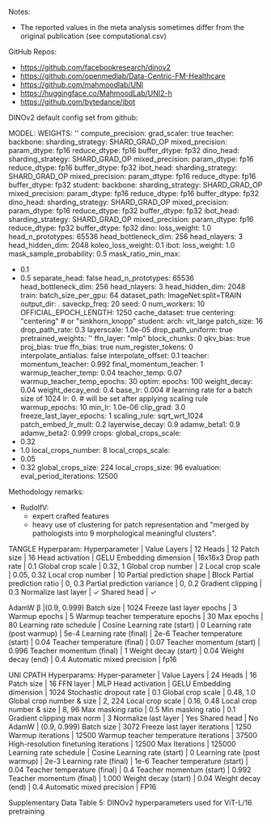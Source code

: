 Notes: 
- The reported values in the meta analysis sometimes differ from the original publication (see computational.csv)

GitHub Repos:
- https://github.com/facebookresearch/dinov2
- https://github.com/openmedlab/Data-Centric-FM-Healthcare
- https://github.com/mahmoodlab/UNI
- https://huggingface.co/MahmoodLab/UNI2-h
- https://github.com/bytedance/ibot


DINOv2 default config set from github:

MODEL:
  WEIGHTS: ''
compute_precision:
  grad_scaler: true
  teacher:
    backbone:
      sharding_strategy: SHARD_GRAD_OP
      mixed_precision:
        param_dtype: fp16
        reduce_dtype: fp16
        buffer_dtype: fp32
    dino_head:
      sharding_strategy: SHARD_GRAD_OP
      mixed_precision:
        param_dtype: fp16
        reduce_dtype: fp16
        buffer_dtype: fp32
    ibot_head:
      sharding_strategy: SHARD_GRAD_OP
      mixed_precision:
        param_dtype: fp16
        reduce_dtype: fp16
        buffer_dtype: fp32
  student:
    backbone:
      sharding_strategy: SHARD_GRAD_OP
      mixed_precision:
        param_dtype: fp16
        reduce_dtype: fp16
        buffer_dtype: fp32
    dino_head:
      sharding_strategy: SHARD_GRAD_OP
      mixed_precision:
        param_dtype: fp16
        reduce_dtype: fp32
        buffer_dtype: fp32
    ibot_head:
      sharding_strategy: SHARD_GRAD_OP
      mixed_precision:
        param_dtype: fp16
        reduce_dtype: fp32
        buffer_dtype: fp32
dino:
  loss_weight: 1.0
  head_n_prototypes: 65536
  head_bottleneck_dim: 256
  head_nlayers: 3
  head_hidden_dim: 2048
  koleo_loss_weight: 0.1
ibot:
  loss_weight: 1.0
  mask_sample_probability: 0.5
  mask_ratio_min_max:
  - 0.1
  - 0.5
  separate_head: false
  head_n_prototypes: 65536
  head_bottleneck_dim: 256
  head_nlayers: 3
  head_hidden_dim: 2048
train:
  batch_size_per_gpu: 64
  dataset_path: ImageNet:split=TRAIN
  output_dir: .
  saveckp_freq: 20
  seed: 0
  num_workers: 10
  OFFICIAL_EPOCH_LENGTH: 1250
  cache_dataset: true
  centering: "centering" # or "sinkhorn_knopp"
student:
  arch: vit_large
  patch_size: 16
  drop_path_rate: 0.3
  layerscale: 1.0e-05
  drop_path_uniform: true
  pretrained_weights: ''
  ffn_layer: "mlp"
  block_chunks: 0
  qkv_bias: true
  proj_bias: true
  ffn_bias: true
  num_register_tokens: 0
  interpolate_antialias: false
  interpolate_offset: 0.1
teacher:
  momentum_teacher: 0.992
  final_momentum_teacher: 1
  warmup_teacher_temp: 0.04
  teacher_temp: 0.07
  warmup_teacher_temp_epochs: 30
optim:
  epochs: 100
  weight_decay: 0.04
  weight_decay_end: 0.4
  base_lr: 0.004  # learning rate for a batch size of 1024
  lr: 0.  # will be set after applying scaling rule
  warmup_epochs: 10
  min_lr: 1.0e-06
  clip_grad: 3.0
  freeze_last_layer_epochs: 1
  scaling_rule: sqrt_wrt_1024
  patch_embed_lr_mult: 0.2
  layerwise_decay: 0.9
  adamw_beta1: 0.9
  adamw_beta2: 0.999
crops:
  global_crops_scale:
  - 0.32
  - 1.0
  local_crops_number: 8
  local_crops_scale:
  - 0.05
  - 0.32
  global_crops_size: 224
  local_crops_size: 96
evaluation:
  eval_period_iterations: 12500
  
  
  Methodology remarks:
  
  - RudolfV:
  	- expert crafted features
  	- heavy use of clustering for patch representation and "merged by pathologists into
9 morphological meaningful clusters".


TANGLE Hyperparam:
Hyperparameter | Value
Layers | 12
Heads | 12
Patch size | 16
Head activation | GELU
Embedding dimension | 16x16x3
Drop path rate | 0.1
Global crop scale | 0.32, 1
Global crop number | 2
Local crop scale | 0.05, 0.32
Local crop number | 10
Partial prediction shape | Block 
Partial prediction ratio | 0, 0.3
Partial prediction variance | 0, 0.2
Gradient clipping | 0.3
Normalize last layer | ✓
Shared head | ✓

AdamW β |(0.9, 0.999)
Batch size | 1024
Freeze last layer epochs | 3
Warmup epochs | 5
Warmup teacher temperature epochs | 30
Max epochs | 80
Learning rate schedule | Cosine
Learning rate (start) | 0
Learning rate (post warmup) | 5e-4
Learning rate (final) | 2e-6
Teacher temperature (start) | 0.04
Teacher temperature (final) | 0.07
Teacher momentum (start) | 0.996
Teacher momentum (final) | 1
Weight decay (start) | 0.04
Weight decay (end) | 0.4
Automatic mixed precision | fp16



UNI CPATH Hyperparams:
Hyper-parameter | Value
Layers | 24
Heads | 16
Patch size | 16
FFN layer | MLP
Head activation | GELU
Embedding dimension | 1024
Stochastic dropout rate |  0.1
Global crop scale | 0.48, 1.0
Global crop number & size | 2, 224
Local crop scale | 0.16, 0.48
Local crop number & size | 8, 96
Max masking ratio | 0.5
Min masking ratio | 0.1
Gradient clipping max norm | 3
Normalize last layer | Yes
Shared head | No
AdamW | (0.9, 0.999)
Batch size | 3072
Freeze last layer iterations | 1250
Warmup iterations | 12500
Warmup teacher temperature iterations | 37500
High-resolution finetuning iterations | 12500
Max Iterations | 125000
Learning rate schedule | Cosine
Learning rate (start) | 0 
Learning rate (post warmup) | 2e-3
Learning rate (final) | 1e-6
Teacher temperature (start) | 0.04
Teacher temperature (final) | 0.4
Teacher momentum (start) | 0.992
Teacher momentum (final) | 1.000
Weight decay (start) | 0.04
Weight decay (end) | 0.4
Automatic mixed precision | FP16

Supplementary Data Table 5: DINOv2 hyperparameters used for ViT-L/16 pretraining
